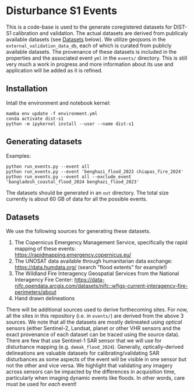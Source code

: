 # Disturbance S1 Events

This is a code-base is used to the generate coregistered datasets for DIST-S1 calibration and validation.
The actual datasets are derived from publicaly available datasets (see [Datasets](#datasets) below).
We utilize geojsons in the `external_validation_data_db`, each of which is curated from publicly available datasets.
The provenance of these datasets is included in the properties and the associated event `yml` in the `events/` directory.
This is still very much a work in progress and more information about its use and application will be added as it is refined.

## Installation

Intall the environment and notebook kernel:

```
mamba env update -f environment.yml
conda activate dist-s1
python -m ipykernel install --user --name dist-s1
```

## Generating datasets

Examples:

```
python run_events.py --event all
python run_events.py --event 'benghazi_flood_2023 chiapas_fire_2024'
python run_events.py --event all --exclude_event 'bangladesh_coastal_flood_2024 benghazi_flood_2023'
```

The datasets should be generated in an `out` directory. The total size currently is about 60 GB of data for all the possible events.

## Datasets

We use the following sources for generating these datasets.


1. The Copernicus Emergency Management Service, specifically the rapid mapping of these events: https://rapidmapping.emergency.copernicus.eu/
2. The UNOSAT data available through humanitarian data exchange: https://data.humdata.org/ (search "flood extents" for example!)
3. The Wildland Fire Interagency Geospatial Services from the National Interagency Fire Center: https://data-nifc.opendata.arcgis.com/datasets/nifc::wfigs-current-interagency-fire-perimeters/about
4. Hand drawn delineations

There will be additional sources used to derive forthecoming sites. For now, all the sites in this repository (i.e. in `events/`) are derived from the above 3 sources. We note that all the datasets are mostly delineated using *optical* sensors (either Sentinel-2, Landsat, planet or other VHR sensors and the exact provenance of each dataset can be traced using the source data). There are few that use Sentinel-1 SAR sensor that we will use for disturbance mapping (e.g. `demak_flood_2024`). Generally, optically-derived delineations are valuable datasets for calibrating/validating SAR disturbances as some aspects of the event will be visible in one sensor but not the other and vice versa. We highlight that validating any imagery across sensors can be impacted by the differences in acquisition time, particularly when imaging dynamic events like floods. In other words, care must be used for *each* event!
